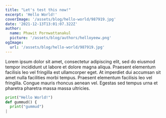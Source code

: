 ```yaml
---
title: "Let's test this now!"
excerpt: 'Hello World!'
coverImage: '/assets/blog/hello-world/987919.jpg'
date: '2021-12-13T13:01:07.322Z'
author:
  name: Phawit Pornwattanakul
  picture: '/assets/blog/authors/helloyeew.png'
ogImage:
  url: '/assets/blog/hello-world/987919.jpg'
---
```


Lorem ipsum dolor sit amet, consectetur adipiscing elit, sed do eiusmod tempor incididunt ut labore et dolore magna aliqua. Praesent elementum facilisis leo vel fringilla est ullamcorper eget. At imperdiet dui accumsan sit amet nulla facilities morbi tempus. Praesent elementum facilisis leo vel fringilla. Congue mauris rhoncus aenean vel. Egestas sed tempus urna et pharetra pharetra massa massa ultricies.

```python
print("Hello World!")
def gummud() {
  print("gummud")
|
```

